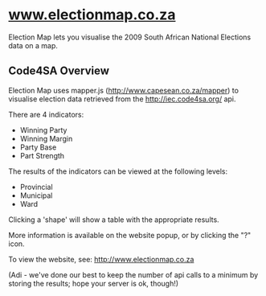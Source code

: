 www.electionmap.co.za
=====================

Election Map lets you visualise the 2009 South African National Elections data on a map.



Code4SA Overview
----------------

Election Map uses mapper.js (http://www.capesean.co.za/mapper) to visualise election data retrieved from the http://iec.code4sa.org/ api.

There are 4 indicators:

* Winning Party
* Winning Margin
* Party Base
* Part Strength

The results of the indicators can be viewed at the following levels:

* Provincial
* Municipal
* Ward

Clicking a 'shape' will show a table with the appropriate results.

More information is available on the website popup, or by clicking the "?" icon.

To view the website, see: http://www.electionmap.co.za

(Adi - we've done our best to keep the number of api calls to a minimum by storing the results; hope your server is ok, though!)
